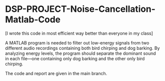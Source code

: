 # DSP-PROJECT-Noise-Cancellation-Matlab-Code
[I wrote this code in most efficient way better than everyone in my class]

A MATLAB program is needed to filter out low-energy signals from two different audio recordings containing both bird chirping and dog barking. By analyzing energy levels, the program should separate the dominant sound in each file—one containing only dog barking and the other only bird chirping. 

The code and report are given in the main branch.
